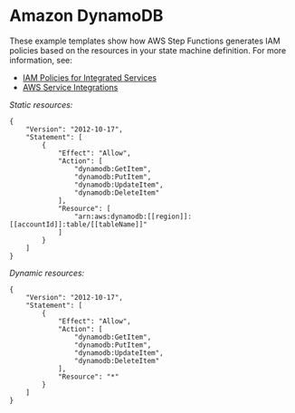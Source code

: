 # Amazon DynamoDB<a name="dynamo-iam"></a>

These example templates show how AWS Step Functions generates IAM policies based on the resources in your state machine definition\. For more information, see:
+ [IAM Policies for Integrated Services](connectors-iam-templates.md)
+ [AWS Service Integrations](concepts-connectors.md)

*Static resources:*

```
{
    "Version": "2012-10-17",
    "Statement": [
        {
            "Effect": "Allow",
            "Action": [
                "dynamodb:GetItem",
                "dynamodb:PutItem",
                "dynamodb:UpdateItem",
                "dynamodb:DeleteItem"
            ],
            "Resource": [
                "arn:aws:dynamodb:[[region]]:[[accountId]]:table/[[tableName]]"
            ]
        }
    ]
}
```

*Dynamic resources:*

```
{
    "Version": "2012-10-17",
    "Statement": [
        {
            "Effect": "Allow",
            "Action": [
                "dynamodb:GetItem",
                "dynamodb:PutItem",
                "dynamodb:UpdateItem",
                "dynamodb:DeleteItem"
            ],
            "Resource": "*"
        }
    ]
}
```